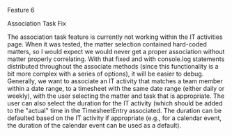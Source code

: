 Feature 6 

Association Task Fix

The association task feature is currently not working within the IT activities page.  When it was tested, the matter selection contained hard-coded matters, so I would expect we would never get a proper association without matter properly correlating.  With that fixed and with console.log statements distributed throughout the associate methods (since this functionality is a bit more complex with a series of options), it will be easier to debug.  Generally, we want to associate an IT activity that matches a team member within a date range, to a timesheet with the same date range (either daily or weekly), with the user selecting the matter and task that is appropriate.  The user can also select the duration for the IT activity (which should be added to the "actual" time in the TimesheetEntry associated.  The duration can be defaulted based on the IT activity if appropriate (e.g., for a calendar event, the duration of the calendar event can be used as a default).
